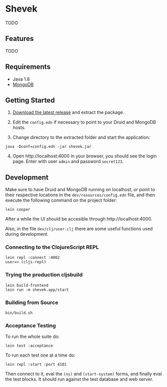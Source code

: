 # Shevek

TODO

## Features

TODO

## Requirements

* Java 1.8
* [MongoDB](https://www.mongodb.com/)

## Getting Started

1. [Download the latest release](https://github.com/eeng/shevek/releases/latest) and extract the package.

2. Edit the `config.edn` if necessary to point to your Druid and MongoDB hosts.

3. Change directory to the extracted folder and start the application:
```
java -Dconf=config.edn -jar shevek.jar
```

4. Open http://localhost:4000 in your browser, you should see the login page. Enter with user `admin` and password `secret123`.

## Development

Make sure to have Druid and MongoDB running on localhost, or point to their respective locations in the `dev/resources/config.edn` file, and then execute the following command on the project folder:

```
lein cooper
```

After a while the UI should be accesible through http://localhost:4000.

Also, in the file `dev/clj/user.clj` there are some useful functions used during development.

### Connecting to the ClojureScript REPL

```
lein repl :connect :4002
user=> (cljs-repl)
```

### Trying the production cljsbuild

```
lein build-frontend
lein run -m shevek.app/start
```

### Building from Source

```
bin/build.sh
```

### Acceptance Testing

To run the whole suite do:
```
lein test :acceptance
```

To run each test one at a time do:
```
lein repl :start :port 4101
```
Then connect to it, eval the `(ns)` and `(start-system)` forms, and finally eval the test blocks. It should run against the test database and web server.
